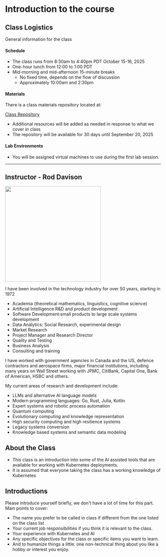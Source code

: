# Introduction to the course

## Class Logistics

General information for the class

#### Schedule

- The class runs from 8:30am to 4:40pm PDT October 15-16, 2025
- One-hour lunch from 12:00 to 1:00 PDT
- Mid-morning and mid-afternoon 15-minute breaks
    - No fixed time, depends on the flow of discussion
    - Approximately 10:00am and 2:30pm

#### Materials

There is a class materials repository located at:

[Class Repository](https://github.com/ExgnosisClasses/2521-AIKubes-Aug19)

- Additional resources will be added as needed in response to what we cover in class
- The repository will be available for 30 days until September 20, 2025

#### Lab Environments

- You will be assigned virtual machines to use during the first lab session.


---


## Instructor - Rod Davison

<img src="images/RodDavison.png" width="309"   alt=""/>

I have been involved in the technology industry for over 50 years, starting in 1972

- Academia (theoretical mathematics, linguistics, cognitive science)
- Artificial Intelligence R&D and product development
- Software Development:small products to large scale systems development
- Data Analytics: Social Research, experimental design
- Market Research
- Project Manager and Research Director
- Quality and Testing
- Business Analysis
- Consulting and training

I have worked with government agencies in Canada and the US, defence contractors and aerospace firms, major financial institutions, including many years on Wall Street working with JPMC, CitiBank, Capital One, Bank of American, HSBC and others.

My current areas of research and development include:

- LLMs and alternative AI language models
- Modern programming languages: Go, Rust, Julia, Kotlin
- Expert systems and robotic process automation
- Quantum computing
- Evolutionary computing and knowledge representation
- High security computing and high resilience systems
- Legacy systems conversion
- Knowledge based systems and semantic data modeling

## About the Class

- This class is an introduction into some of the AI assisted tools that are available for working with Kubernetes deployments.
- It is assumed that everyone taking the class has a working knowledge of Kubernetes

## Introductions

Please introduce yourself briefly, we don't have a lot of time for this part. Main points to cover:

- The name you prefer to be called in class if different from the one listed on the class list
- Your current job responsibilities if you think it is relevant to the class.
- Your experience with Kubernetes and AI
- Any specific objectives for the class or specific items you want to learn.
- And to humanize things a little: one non-technical thing about you like a hobby or interest you enjoy.

